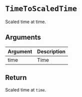 # `TimeToScaledTime`

Scaled time at time.

## Arguments

| Argument | Description |
| -------- | ----------- |
| time     | Time        |

## Return

Scaled time at `time`.

